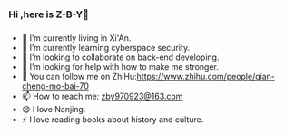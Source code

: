 ### Hi ,here is Z-B-Y👋

### 

- 🔭 I’m currently living in Xi'An.
- 🌱 I’m currently learning cyberspace security.
- 👯 I’m looking to collaborate on back-end developing.
- 🤔 I’m looking for help with how to make me stronger.
- 💬 You can follow me on ZhiHu:https://www.zhihu.com/people/qian-cheng-mo-bai-70
- 📫 How to reach me: zby970923@163.com
- 😄 I love Nanjing.
- ⚡ I love reading books about history and culture.


